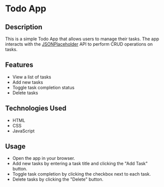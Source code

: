 # Todo App

## Description

This is a simple Todo App that allows users to manage their tasks. The app interacts with the [JSONPlaceholder](https://jsonplaceholder.typicode.com/) API to perform CRUD operations on tasks.

## Features

- View a list of tasks
- Add new tasks
- Toggle task completion status
- Delete tasks

## Technologies Used

- HTML
- CSS
- JavaScript

## Usage

- Open the app in your browser.
- Add new tasks by entering a task title and clicking the "Add Task" button.
- Toggle task completion by clicking the checkbox next to each task.
- Delete tasks by clicking the "Delete" button.



